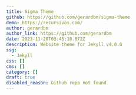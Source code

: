 ```yaml
---
title: Sigma Theme
github: https://github.com/gerardbm/sigma-theme
demo: https://recursivos.com/
author: gerardbm
author_link: https://github.com/gerardbm
date: 2023-11-28T03:45:18.072Z
description: Website theme for Jekyll v4.0.0
ssg:
  - Jekyll
css: []
cms: []
category: []
draft: true
disabled_reason: Github repo not found
---
```

